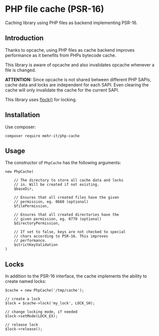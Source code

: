 # PHP file cache (PSR-16)
Caching library using PHP files as backend implementing 
PSR-16.

## Introduction
Thanks to opcache, using PHP files as cache backend improves
performance as it benefits from PHPs bytecode cache.

This library is aware of opcache and also invalidates opcache
whenever a file is changed.

**ATTENTION:**
Since opcache is not shared between different PHP SAPIs, 
cache data and locks are independent for each SAPI. 
Even clearing the cache will only invalidate the cache 
for the current SAPI.

This library uses [flock()](https://www.php.net/manual/en/function.flock.php) for locking.


## Installation 

Use composer:
    
    composer require mehr-it/php-cache


## Usage

The constructor of `PhpCache` has the following arguments:

    new PhpCache(

        // The directory to store all cache data and locks
        // in. Will be created if not existing.
        $baseDir,

        // Ensures that all created files have the given
        // permission, eg. 0660 (optional)
        $filePermission,

        // Ensures that all created directories have the 
        // given permission, eg. 0770 (optional)
        $directoryPermission,

        // If set to false, keys are not checked to special 
        // chars according to PSR-16. This improves 
        // performance.
        $strictKeyValidation
    )

## Locks

In addition to the PSR-16 interface, the cache implements
the ability to create named locks:

    $cache = new PhpCache('/tmp/cache');

    // create a lock
    $lock = $cache->lock('my_lock', LOCK_SH);

    // change locking mode, if needed
    $lock->setMode(LOCK_EX);

    // release lock
    $lock->release();